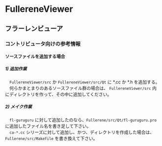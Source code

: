 # FullereneViewer
## フラーレンビューア
### コントリビュータ向けの参考情報

#### ソースファイルを追加する場合
##### 1) 追加作業
　`FullereneViewer/src` か `FullereneViewer/src/Qt` に *.cc か *.h を追加する。  
　何らかまとまりのあるソースファイル群の場合は、 `FullereneViewer/src` 内にディレクトリを作って、その中に追加してください。

##### 2) メイク作業
　`fl-guruguru` に対して追加したのなら、`Fullerene/src/Qt/fl-guruguru.pro` に追加したファイル名を書き足して下さい。  
　`ca-*.cc` シリーズに対して追加し、かつ、ディレクトリを作成した場合は、`Fullerene/src/Makefile` を書き換えて下さい。
